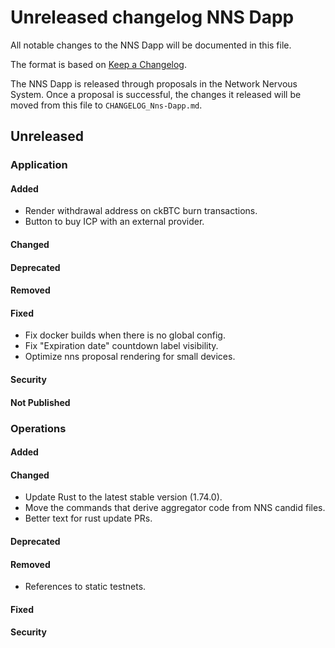 # Unreleased changelog NNS Dapp

All notable changes to the NNS Dapp will be documented in this file.

The format is based on [Keep a Changelog](https://keepachangelog.com/en/1.0.0/).

The NNS Dapp is released through proposals in the Network Nervous System. Once a
proposal is successful, the changes it released will be moved from this file to
`CHANGELOG_Nns-Dapp.md`.

## Unreleased

### Application

#### Added

* Render withdrawal address on ckBTC burn transactions.
* Button to buy ICP with an external provider.

#### Changed

#### Deprecated

#### Removed

#### Fixed

* Fix docker builds when there is no global config.
* Fix "Expiration date" countdown label visibility.
* Optimize nns proposal rendering for small devices.

#### Security

#### Not Published

### Operations

#### Added

#### Changed

* Update Rust to the latest stable version (1.74.0).
* Move the commands that derive aggregator code from NNS candid files.
* Better text for rust update PRs.

#### Deprecated

#### Removed

* References to static testnets.

#### Fixed

#### Security
